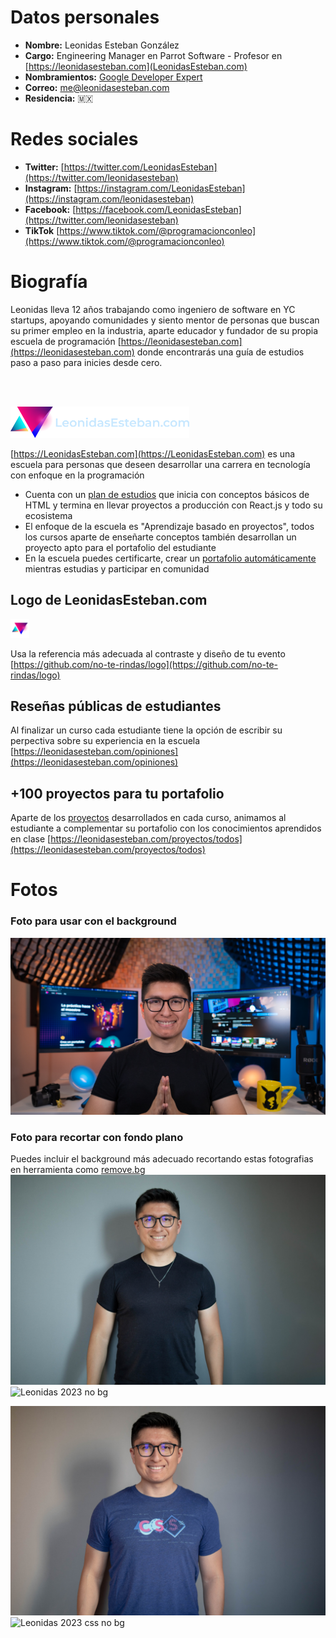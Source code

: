 # Datos personales
- **Nombre:** Leonidas Esteban González
- **Cargo:** Engineering Manager en Parrot Software - Profesor en [https://leonidasesteban.com](LeonidasEsteban.com)
- **Nombramientos:** [Google Developer Expert](https://developers.google.com/community/experts/directory/profile/profile-leonidas-eduardo-esteban-gonzalez)
- **Correo:** me@leonidasesteban.com
- **Residencia:** 🇲🇽
# Redes sociales
- **Twitter:** [https://twitter.com/LeonidasEsteban](https://twitter.com/leonidasesteban)
- **Instagram:** [https://instagram.com/LeonidasEsteban](https://instagram.com/leonidasesteban)
- **Facebook:** [https://facebook.com/LeonidasEsteban](https://twitter.com/leonidasesteban)
- **TikTok** [https://www.tiktok.com/@programacionconleo](https://www.tiktok.com/@programacionconleo)
# Biografía
Leonidas lleva 12 años trabajando como ingeniero de software en YC startups, apoyando comunidades y siento mentor de personas que buscan su primer empleo en la industria, aparte educador y fundador de su propia escuela de programación [https://leonidasesteban.com](https://leonidasesteban.com) donde encontrarás una guía de estudios paso a paso para inicies desde cero.

<br>
<br>
<p align="left">
  <img src="https://github.com/no-te-rindas/logo/raw/main/Logo/LeonidasEsteban-destello-sitio-horizontal-blanco.png"
     height="50"/>
</p>

[https://LeonidasEsteban.com](https://LeonidasEsteban.com) es una escuela para personas que deseen desarrollar una carrera en tecnología con enfoque en la programación
- Cuenta con un [plan de estudios](https://leonidasesteban.com/aprender) que inicia con conceptos básicos de HTML y termina en llevar proyectos a producción con React.js y todo su ecosistema
- El enfoque de la escuela es "Aprendizaje basado en proyectos", todos los cursos aparte de enseñarte conceptos también desarrollan un proyecto apto para el portafolio del estudiante
- En la escuela puedes certificarte, crear un [portafolio automáticamente](https://leonidasesteban.com/estudiante/LeonidasEsteban) mientras estudias y participar en comunidad

## Logo de LeonidasEsteban.com

<a href="https://github.com/no-te-rindas/logo/blob/main/Logo/LeonidasEsteban-destello-envolvente-circular-sitio-horizontal-blanco.png">
<p align="left">
  <img src="https://github.com/no-te-rindas/logo/raw/main/Logo/LeonidasEsteban-destello-envolvente-cuadrada.png"
     height="30"/>
</p>
</a>

Usa la referencia más adecuada al contraste y diseño de tu evento [https://github.com/no-te-rindas/logo](https://github.com/no-te-rindas/logo)






## Reseñas públicas de estudiantes
Al finalizar un curso cada estudiante tiene la opción de escribir su perpectiva sobre su experiencia en la escuela
[https://leonidasesteban.com/opiniones](https://leonidasesteban.com/opiniones)

## +100 proyectos para tu portafolio
Aparte de los [proyectos](https://leonidasesteban.com/proyectos) desarrollados en cada curso, animamos al estudiante a complementar su portafolio con los conocimientos aprendidos en clase
[https://leonidasesteban.com/proyectos/todos](https://leonidasesteban.com/proyectos/todos)
# Fotos
### Foto para usar con el background
![Leonidas 2021](https://raw.githubusercontent.com/LeonidasEsteban/avatar/main/2021-leonidas-esteban.jpg)

### Foto para recortar con fondo plano
Puedes incluir el background más adecuado recortando estas fotografias en herramienta como [remove.bg](https://www.remove.bg/es)
![Leonidas 2023](https://github.com/LeonidasEsteban/avatar/blob/main/photos/flat-black/main.jpg?raw=true)
![Leonidas 2023 no bg](https://github.com/LeonidasEsteban/avatar/blob/main/photos/flat-black/main-no-bg.jpg?raw=true)

![Leonidas 2023 css](https://github.com/LeonidasEsteban/avatar/blob/main/photos/flat-css/main.jpg?raw=true)
![Leonidas 2023 css no bg](https://github.com/LeonidasEsteban/avatar/blob/main/photos/flat-css/main-no-bg.jpg?raw=true)
